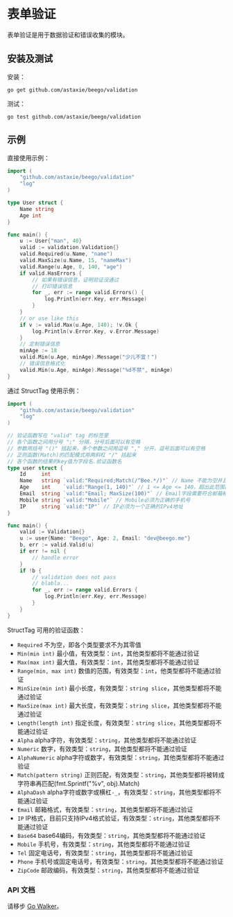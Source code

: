 # 表单验证

表单验证是用于数据验证和错误收集的模块。

## 安装及测试

安装：

	go get github.com/astaxie/beego/validation

测试：

	go test github.com/astaxie/beego/validation

## 示例

直接使用示例：

```go
import (
	"github.com/astaxie/beego/validation"
	"log"
)

type User struct {
	Name string
	Age int
}

func main() {
	u := User{"man", 40}
	valid := validation.Validation{}
	valid.Required(u.Name, "name")
	valid.MaxSize(u.Name, 15, "nameMax")
	valid.Range(u.Age, 0, 140, "age")
	if valid.HasErrors {
		// 如果有错误信息，证明验证没通过
		// 打印错误信息
		for _, err := range valid.Errors() {
			log.Println(err.Key, err.Message)
		}
	}
	// or use like this
	if v := valid.Max(u.Age, 140); !v.Ok {
		log.Println(v.Error.Key, v.Error.Message)
	}
	// 定制错误信息
	minAge := 18
	valid.Min(u.Age, minAge).Message("少儿不宜！")
	// 错误信息格式化
	valid.Min(u.Age, minAge).Message("%d不禁", minAge)
}
```

通过 StructTag 使用示例：

```go
import (
	"github.com/astaxie/beego/validation"
	"log"
)

// 验证函数写在 "valid" tag 的标签里
// 各个函数之间用分号 ";" 分隔，分号后面可以有空格
// 参数用括号 "()" 括起来，多个参数之间用逗号 "," 分开，逗号后面可以有空格
// 正则函数(Match)的匹配模式用两斜杠 "/" 括起来
// 各个函数的结果的key值为字段名.验证函数名
type user struct {
	Id     int
	Name   string `valid:"Required;Match(/^Bee.*/)"` // Name 不能为空并且以Bee开头
	Age    int    `valid:"Range(1, 140)"` // 1 <= Age <= 140，超出此范围即为不合法
	Email  string `valid:"Email; MaxSize(100)"` // Email字段需要符合邮箱格式，并且最大长度不能大于100个字符
	Mobile string `valid:"Mobile"` // Mobile必须为正确的手机号
	IP     string `valid:"IP"` // IP必须为一个正确的IPv4地址
}

func main() {
	valid := Validation{}
	u := user{Name: "Beego", Age: 2, Email: "dev@beego.me"}
	b, err := valid.Valid(u)
	if err != nil {
		// handle error
	}
	if !b {
		// validation does not pass
		// blabla...
		for _, err := range valid.Errors {
			log.Println(err.Key, err.Message)
		}
	}
}
```

StructTag 可用的验证函数：

* `Required` 不为空，即各个类型要求不为其零值
* `Min(min int)` 最小值，有效类型：`int`，其他类型都将不能通过验证
* `Max(max int)` 最大值，有效类型：`int`，其他类型都将不能通过验证
* `Range(min, max int)` 数值的范围，有效类型：`int`，他类型都将不能通过验证
* `MinSize(min int)` 最小长度，有效类型：`string slice`，其他类型都将不能通过验证
* `MaxSize(max int)` 最大长度，有效类型：`string slice`，其他类型都将不能通过验证
* `Length(length int)` 指定长度，有效类型：`string slice`，其他类型都将不能通过验证
* `Alpha` alpha字符，有效类型：`string`，其他类型都将不能通过验证
* `Numeric` 数字，有效类型：`string`，其他类型都将不能通过验证
* `AlphaNumeric` alpha字符或数字，有效类型：`string`，其他类型都将不能通过验证
* `Match(pattern string)` 正则匹配，有效类型：`string`，其他类型都将被转成字符串再匹配(fmt.Sprintf("%v", obj).Match)
* `AlphaDash` alpha字符或数字或横杠`-_`，有效类型：`string`，其他类型都将不能通过验证
* `Email` 邮箱格式，有效类型：`string`，其他类型都将不能通过验证
* `IP`  IP格式，目前只支持IPv4格式验证，有效类型：`string`，其他类型都将不能通过验证
* `Base64` base64编码，有效类型：`string`，其他类型都将不能通过验证
* `Mobile` 手机号，有效类型：`string`，其他类型都将不能通过验证
* `Tel` 固定电话号，有效类型：`string`，其他类型都将不能通过验证
* `Phone` 手机号或固定电话号，有效类型：`string`，其他类型都将不能通过验证
* `ZipCode` 邮政编码，有效类型：`string`，其他类型都将不能通过验证

### API 文档

请移步 [Go Walker](http://gowalker.org/github.com/astaxie/beego/validation)。
